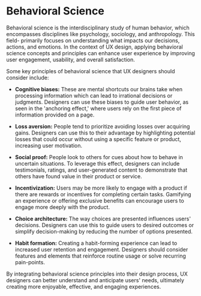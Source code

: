 # Behavioral Science

Behavioral science is the interdisciplinary study of human behavior, which encompasses disciplines like psychology, sociology, and anthropology. This field- primarily focuses on understanding what impacts our decisions, actions, and emotions. In the context of UX design, applying behavioral science concepts and principles can enhance user experience by improving user engagement, usability, and overall satisfaction.

Some key principles of behavioral science that UX designers should consider include:

- **Cognitive biases:** These are mental shortcuts our brains take when processing information which can lead to irrational decisions or judgments. Designers can use these biases to guide user behavior, as seen in the 'anchoring effect,' where users rely on the first piece of information provided on a page.

- **Loss aversion:** People tend to prioritize avoiding losses over acquiring gains. Designers can use this to their advantage by highlighting potential losses that could occur without using a specific feature or product, increasing user motivation.

- **Social proof:** People look to others for cues about how to behave in uncertain situations. To leverage this effect, designers can include testimonials, ratings, and user-generated content to demonstrate that others have found value in their product or service.

- **Incentivization:** Users may be more likely to engage with a product if there are rewards or incentives for completing certain tasks. Gamifying an experience or offering exclusive benefits can encourage users to engage more deeply with the product.

- **Choice architecture:** The way choices are presented influences users' decisions. Designers can use this to guide users to desired outcomes or simplify decision-making by reducing the number of options presented.

- **Habit formation:** Creating a habit-forming experience can lead to increased user retention and engagement. Designers should consider features and elements that reinforce routine usage or solve recurring pain-points.

By integrating behavioral science principles into their design process, UX designers can better understand and anticipate users' needs, ultimately creating more enjoyable, effective, and engaging experiences.
